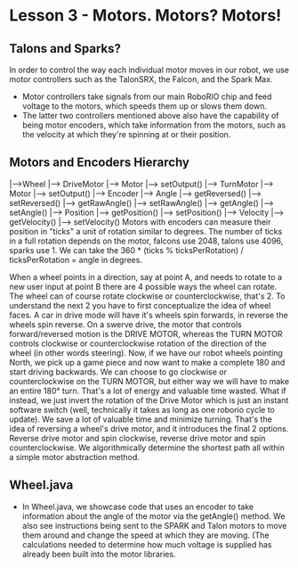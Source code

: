 # Lesson 3 - Motors. Motors? Motors!

## Talons and Sparks? 

In order to control the way each individual motor moves in our robot, we use motor controllers such as the TalonSRX, the Falcon, and the Spark Max.
- Motor controllers take signals from our main RoboRIO chip and feed voltage to the motors, which speeds them up or slows them down. 
- The latter two controllers mentioned above also have the capability of being motor encoders, which take information from the motors, such as the velocity at which they're spinning at or their position. 

## Motors and Encoders Hierarchy
|—>Wheel
    |—> DriveMotor
        |—> Motor 
            |—> setOutput()
    |—> TurnMotor
        |—> Motor 
            |—> setOutput()
        |—> Encoder
            |—> Angle
                |—> getReversed()
                |—> setReversed()
                |—> getRawAngle()
                |—> setRawAngle()
                |—> getAngle()
                |—> setAngle()
            |—> Position
                |—> getPosition()
                |—> setPosition()
            |—> Velocity
                |—> getVelocity()
                |—> setVelocity()
Motors with encoders can measure their position in "ticks" a unit of rotation similar to degrees. The number of ticks in a full rotation depends on the motor, falcons use 2048, talons use 4096, sparks use 1. We can take the 360 * (ticks % ticksPerRotation) / ticksPerRotation = angle in degrees.

When a wheel points in a direction, say at point A, and needs to rotate to a new user input at point B there are 4 possible ways the wheel can rotate. The wheel can of course rotate clockwise or counterclockwise, that's 2. To understand the next 2 you have to first conceptualize the idea of wheel faces. A car in drive mode will have it's wheels spin forwards, in reverse the wheels spin reverse. On a swerve drive, the motor that controls forward/reversed motion is the DRIVE MOTOR, whereas the TURN MOTOR controls clockwise or counterclockwise rotation of the direction of the wheel (in other words steering). Now, if we have our robot wheels pointing North, we pick up a game piece and now want to make a complete 180 and start driving backwards. We can choose to go clockwise or counterclockwise on the TURN MOTOR, but either way we will have to make an entire 180° turn. That's a lot of energy and valuable time wasted. What if instead, we just invert the rotation of the Drive Motor which is just an instant software switch (well, technically it takes as long as one roborio cycle to update). We save a lot of valuable time and minimize turning. That's the idea of reversing a wheel's drive motor, and it introduces the final 2 options. Reverse drive motor and spin clockwise, reverse drive motor and spin counterclockwise. We algorithmically determine the shortest path all within a simple motor abstraction method.


## Wheel.java
- In Wheel.java, we showcase code that uses an encoder to take information about the angle of the motor via the getAngle() method. We also see instructions being sent to the SPARK and Talon motors to move them around and change the speed at which they are moving. (The calculations needed to determine how much voltage is supplied has already been built into the motor libraries.


